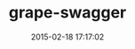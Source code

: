 ---
layout: post
title:  "grape-swagger"
repo:   "tim-vandecasteele/grape-swagger"
date:   2015-02-18 17:17:02
gemurl: https://github.com/tim-vandecasteele/grape-swagger
---
